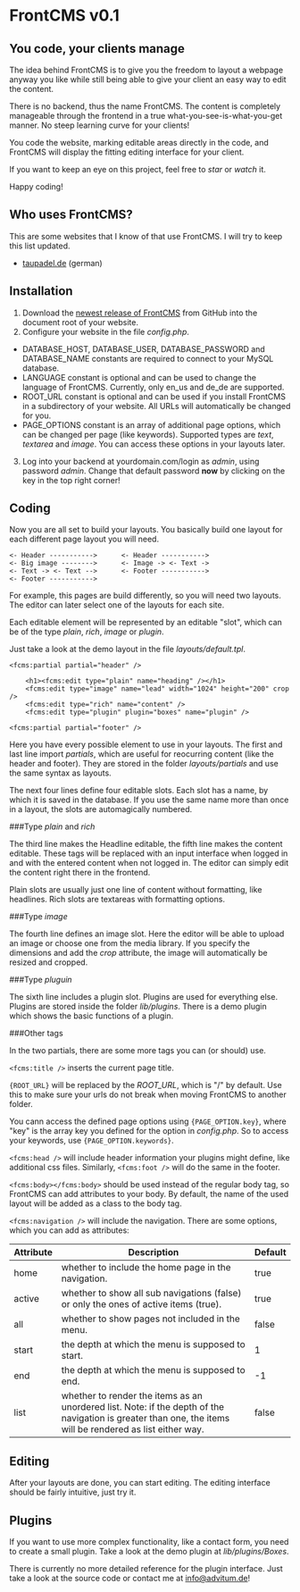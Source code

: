 FrontCMS v0.1
=============

You code, your clients manage
-----------------------------

The idea behind FrontCMS is to give you the freedom to layout a webpage anyway you like while still being able to give your client an easy way to edit the content.

There is no backend, thus the name FrontCMS. The content is completely manageable through the frontend in a true what-you-see-is-what-you-get manner. No steep learning curve for your clients!

You code the website, marking editable areas directly in the code, and FrontCMS will display the fitting editing interface for your client.

If you want to keep an eye on this project, feel free to *star* or *watch* it.

Happy coding!


Who uses FrontCMS?
------------------

This are some websites that I know of that use FrontCMS. I will try to keep this list updated.

- [taupadel.de](http://taupadel.de/) (german)


Installation
------------

 1. Download the [newest release of FrontCMS](https://github.com/advitum/FrontCMS/releases) from GitHub into the document root of your website.
 2. Configure your website in the file *config.php*.
   - DATABASE_HOST, DATABASE_USER, DATABASE_PASSWORD and DATABASE_NAME constants are required to connect to your MySQL database.
   - LANGUAGE constant is optional and can be used to change the language of FrontCMS. Currently, only en_us and de_de are supported.
   - ROOT_URL constant is optional and can be used if you install FrontCMS in a subdirectory of your website. All URLs will automatically be changed for you.
   - PAGE_OPTIONS constant is an array of additional page options, which can be changed per page (like keywords). Supported types are *text*, *textarea* and *image*. You can access these options in your layouts later.
 3. Log into your backend at yourdomain.com/login as *admin*, using password *admin*. Change that default password **now** by clicking on the key in the top right corner!


Coding
------

Now you are all set to build your layouts. You basically build one layout for each different page layout you will need.

	<- Header ----------->		<- Header ----------->
	<- Big image -------->		<- Image -> <- Text ->
	<- Text -> <- Text -->		<- Footer ----------->
	<- Footer ----------->

For example, this pages are build differently, so you will need two layouts. The editor can later select one of the layouts for each site.

Each editable element will be represented by an editable "slot", which can be of the type *plain*, *rich*, *image* or *plugin*.

Just take a look at the demo layout in the file *layouts/default.tpl*.

	<fcms:partial partial="header" />
		
		<h1><fcms:edit type="plain" name="heading" /></h1>
		<fcms:edit type="image" name="lead" width="1024" height="200" crop />
		<fcms:edit type="rich" name="content" />
		<fcms:edit type="plugin" plugin="boxes" name="plugin" />
		
	<fcms:partial partial="footer" />

Here you have every possible element to use in your layouts. The first and last line import *partials*, which are useful for reocurring content (like the header and footer). They are stored in the folder *layouts/partials* and use the same syntax as layouts.

The next four lines define four editable slots. Each slot has a name, by which it is saved in the database. If you use the same name more than once in a layout, the slots are automagically numbered.

###Type *plain* and *rich*

The third line makes the Headline editable, the fifth line makes the content editable. These tags will be replaced with an input interface when logged in and with the entered content when not logged in. The editor can simply edit the content right there in the frontend.

Plain slots are usually just one line of content without formatting, like headlines. Rich slots are textareas with formatting options.

###Type *image*

The fourth line defines an image slot. Here the editor will be able to upload an image or choose one from the media library. If you specify the dimensions and add the *crop* attribute, the image will automatically be resized and cropped.

###Type *pluguin*

The sixth line includes a plugin slot. Plugins are used for everything else. Plugins are stored inside the folder *lib/plugins*. There is a demo plugin which shows the basic functions of a plugin.

###Other tags

In the two partials, there are some more tags you can (or should) use.

`<fcms:title />` inserts the current page title.

`{ROOT_URL}` will be replaced by the *ROOT_URL*, which is "/" by default. Use this to make sure your urls do not break when moving FrontCMS to another folder.

You cann access the defined page options using `{PAGE_OPTION.key}`, where "key" is the array key you defined for the option in *config.php*. So to access your keywords, use `{PAGE_OPTION.keywords}`.

`<fcms:head />` will include header information your plugins might define, like additional css files. Similarly, `<fcms:foot />` will do the same in the footer.

`<fcms:body></fcms:body>` should be used instead of the regular body tag, so FrontCMS can add attributes to your body. By default, the name of the used layout will be added as a class to the body tag.

`<fcms:navigation />` will include the navigation. There are some options, which you can add as attributes:

Attribute | Description | Default
--------- | ----------- | -------
home      | whether to include the home page in the navigation. | true
active    | whether to show all sub navigations (false) or only the ones of active items (true). | true
all       | whether to show pages not included in the menu. | false
start     | the depth at which the menu is supposed to start. | 1
end       | the depth at which the menu is supposed to end. | -1
list      | whether to render the items as an unordered list. Note: if the depth of the navigation is greater than one, the items will be rendered as list either way. | false


Editing
-------

After your layouts are done, you can start editing. The editing interface should be fairly intuitive, just try it.


Plugins
-------

If you want to use more complex functionality, like a contact form, you need to create a small plugin. Take a look at the demo plugin at *lib/plugins/Boxes*.

There is currently no more detailed reference for the plugin interface. Just take a look at the source code or contact me at info@advitum.de!